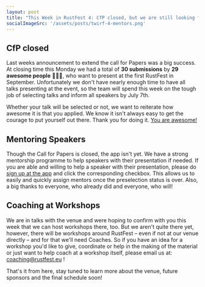 ```yaml
---
layout: post
title: "This Week in RustFest 4: CfP closed, but we are still looking for mentors"
socialImageSrc: '/assets/posts/twirf-4-mentors.png'
---
```


## CfP closed

Last weeks announcement to extend the call for Papers was a big success. At closing time this Monday we had a total of <strong>30 submissions</strong> by <strong>29 awesome people</strong> 🎉🎊🎉, who want to present at the first RustFest in September. Unfortunately we don't have nearly enough time to have all talks presenting at the event, so the team will spend this week on the tough job of selecting talks and inform all speakers by July 7th.

Whether your talk will be selected or not, we want to reiterate how awesome it is that you applied. We know it isn't always easy to get the courage to put yourself out there. Thank you for doing it. [You are awesome!](http://weareallaweso.me/)


## Mentoring Speakers

Though the Call for Papers is closed, the app isn't yet. We have a strong mentorship programme to help speakers with their presentation if needed. If you are able and willing to help a speaker with their presentation, please do [sign up at the app](http://cfp.rustfest.eu) and click the corresponding checkbox. This allows us to easily and quickly assign mentors once the preselection status is over. Also, a big thanks to everyone, who already did and everyone, who will!


## Coaching at Workshops

We are in talks with the venue and were hoping to confirm with you this week that we can host workshops there, too. But we aren't quite there yet, however, there will be workshops around RustFest – even if not at our venue directly – and for that we'll need Coaches. So if you have an idea for a workshop you'd like to give, coordinate or help in the making of the material or just want to help coach at a workshop itself, please email us at: <coaching@rustfest.eu> !


That's it from here, stay tuned to learn more about the venue, future sponsors and the final schedule soon!
